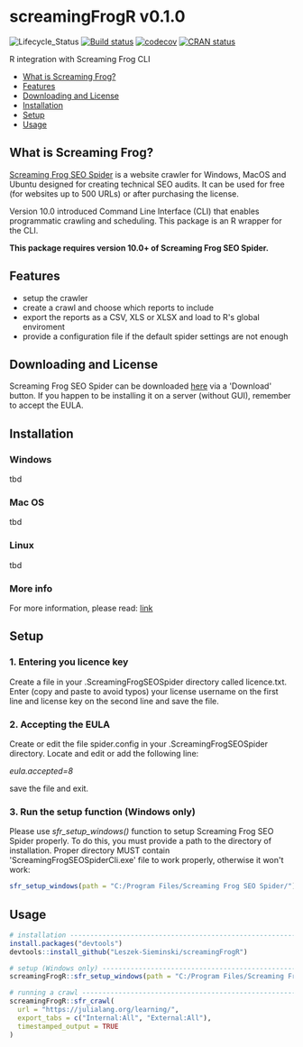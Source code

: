 # screamingFrogR v0.1.0
![Lifecycle_Status](https://img.shields.io/badge/lifecycle-experimental-orange.svg)
[![Build status](https://travis-ci.org/Leszek-Sieminski/screamingFrogR.svg?branch=master)](https://travis-ci.org/Leszek-Sieminski/screamingFrogR)
[![codecov](https://codecov.io/gh/Leszek-Sieminski/screamingFrogR/branch/master/graph/badge.svg)](https://codecov.io/gh/Leszek-Sieminski/screamingFrogR)
[![CRAN status](https://www.r-pkg.org/badges/version/screamingFrogR)](https://CRAN.R-project.org/package=screamingFrogR)

R integration with Screaming Frog CLI

* [What is Screaming Frog?](#what-is-screaming-frog)
* [Features](#features)
* [Downloading and License](#downloading-and-license)
* [Installation](#installation)
* [Setup](#setup)
* [Usage](#usage)

## What is Screaming Frog?
[Screaming Frog SEO Spider](https://www.screamingfrog.co.uk/seo-spider/) is a website crawler for Windows, MacOS and Ubuntu designed for creating technical SEO audits. It can be used for free (for websites up to 500 URLs) or after purchasing the license.

Version 10.0 introduced Command Line Interface (CLI) that enables programmatic crawling and scheduling. This package is an R wrapper for the CLI.

**This package requires version 10.0+ of Screaming Frog SEO Spider.**

## Features
* setup the crawler
* create a crawl and choose which reports to include
* export the reports as a CSV, XLS or XLSX and load to R's global enviroment
* provide a configuration file if the default spider settings are not enough

## Downloading and License
Screaming Frog SEO Spider can be downloaded [here](https://www.screamingfrog.co.uk/seo-spider/) via a 'Download' button.
If you happen to be installing it on a server (without GUI), remember to accept the EULA.

## Installation
### Windows
tbd

### Mac OS
tbd

### Linux
tbd

### More info
For more information, please read: [link](https://www.screamingfrog.co.uk/seo-spider/user-guide/general/#command-line)

## Setup
### 1. Entering you licence key
Create a file in your .ScreamingFrogSEOSpider directory called licence.txt. Enter (copy and paste to avoid typos) your license username on the first line and license key on the second line and save the file.

### 2. Accepting the EULA
Create or edit the file spider.config in your .ScreamingFrogSEOSpider directory. Locate and edit or add the following line:

*eula.accepted=8*

save the file and exit.

### 3. Run the setup function (Windows only)
Please use *sfr_setup_windows()* function to setup Screaming Frog SEO Spider properly. To do this, you must provide a path to the directory of installation. Proper directory MUST contain 'ScreamingFrogSEOSpiderCli.exe' file to work properly, otherwise it won't work:

```r
sfr_setup_windows(path = "C:/Program Files/Screaming Frog SEO Spider/")
```

## Usage
```r
# installation ----------------------------------------------------------------
install.packages("devtools")
devtools::install_github("Leszek-Sieminski/screamingFrogR")

# setup (Windows only) --------------------------------------------------------
screamingFrogR::sfr_setup_windows(path = "C:/Program Files/Screaming Frog SEO Spider/")

# running a crawl -------------------------------------------------------------
screamingFrogR::sfr_crawl(
  url = "https://julialang.org/learning/",
  export_tabs = c("Internal:All", "External:All"),
  timestamped_output = TRUE
)
```
